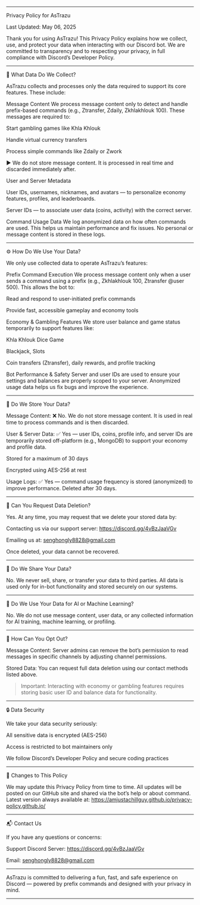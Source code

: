 
---

Privacy Policy for AsTrazu

Last Updated: May 06, 2025

Thank you for using AsTrazu! This Privacy Policy explains how we collect, use, and protect your data when interacting with our Discord bot. We are committed to transparency and to respecting your privacy, in full compliance with Discord’s Developer Policy.


---

📌 What Data Do We Collect?

AsTrazu collects and processes only the data required to support its core features. These include:

Message Content
We process message content only to detect and handle prefix-based commands (e.g., Ztransfer, Zdaily, Zkhlakhlouk 100). These messages are required to:

Start gambling games like Khla Khlouk

Handle virtual currency transfers

Process simple commands like Zdaily or Zwork


▶️ We do not store message content. It is processed in real time and discarded immediately after.

User and Server Metadata

User IDs, usernames, nicknames, and avatars — to personalize economy features, profiles, and leaderboards.

Server IDs — to associate user data (coins, activity) with the correct server.


Command Usage Data
We log anonymized data on how often commands are used. This helps us maintain performance and fix issues. No personal or message content is stored in these logs.



---

⚙️ How Do We Use Your Data?

We only use collected data to operate AsTrazu’s features:

Prefix Command Execution
We process message content only when a user sends a command using a prefix (e.g., Zkhlakhlouk 100, Ztransfer @user 500). This allows the bot to:

Read and respond to user-initiated prefix commands

Provide fast, accessible gameplay and economy tools


Economy & Gambling Features
We store user balance and game status temporarily to support features like:

Khla Khlouk Dice Game

Blackjack, Slots

Coin transfers (Ztransfer), daily rewards, and profile tracking


Bot Performance & Safety
Server and user IDs are used to ensure your settings and balances are properly scoped to your server. Anonymized usage data helps us fix bugs and improve the experience.



---

🔐 Do We Store Your Data?

Message Content:
❌ No. We do not store message content. It is used in real time to process commands and is then discarded.

User & Server Data:
✅ Yes — user IDs, coins, profile info, and server IDs are temporarily stored off-platform (e.g., MongoDB) to support your economy and profile data.

Stored for a maximum of 30 days

Encrypted using AES-256 at rest


Usage Logs:
✅ Yes — command usage frequency is stored (anonymized) to improve performance. Deleted after 30 days.



---

🔄 Can You Request Data Deletion?

Yes. At any time, you may request that we delete your stored data by:

Contacting us via our support server: https://discord.gg/4vBzJaaVGv

Emailing us at: senghongly8828@gmail.com


Once deleted, your data cannot be recovered.


---

🤝 Do We Share Your Data?

No. We never sell, share, or transfer your data to third parties. All data is used only for in-bot functionality and stored securely on our systems.


---

🤖 Do We Use Your Data for AI or Machine Learning?

No. We do not use message content, user data, or any collected information for AI training, machine learning, or profiling.


---

🚫 How Can You Opt Out?

Message Content:
Server admins can remove the bot’s permission to read messages in specific channels by adjusting channel permissions.

Stored Data:
You can request full data deletion using our contact methods listed above.


> Important: Interacting with economy or gambling features requires storing basic user ID and balance data for functionality.




---

🔒 Data Security

We take your data security seriously:

All sensitive data is encrypted (AES-256)

Access is restricted to bot maintainers only

We follow Discord’s Developer Policy and secure coding practices



---

🔄 Changes to This Policy

We may update this Privacy Policy from time to time. All updates will be posted on our GitHub site and shared via the bot’s help or about command.
Latest version always available at:
https://amjustachillguy.github.io/privacy-policy.github.io/


---

📬 Contact Us

If you have any questions or concerns:

Support Discord Server: https://discord.gg/4vBzJaaVGv

Email: senghongly8828@gmail.com



---

AsTrazu is committed to delivering a fun, fast, and safe experience on Discord — powered by prefix commands and designed with your privacy in mind.


---
